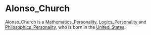 # Alonso_Church

Alonso_Church is a [Mathematics_Personality](404.md), [Logics_Personality](404.md) and [Philosophics_Personality](404.md), who is born in the [United_States](141000004.md).